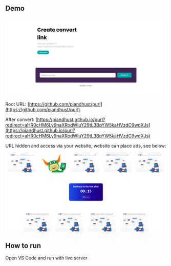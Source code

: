 ## Demo

![](./images/convert.png)

Root URL: [https://github.com/piandhust/purl](https://github.com/piandhust/purl)

After convert: [https://piandhust.github.io/purl?redirect=aHR0cHM6Ly9naXRodWIuY29tL3BpYW5kaHVzdC9wdXJs](https://piandhust.github.io/purl?redirect=aHR0cHM6Ly9naXRodWIuY29tL3BpYW5kaHVzdC9wdXJs)

URL hidden and access via your website, website can place ads, see below: 

![](./images/redirect.png)

## How to run

Open VS Code and run with live server
